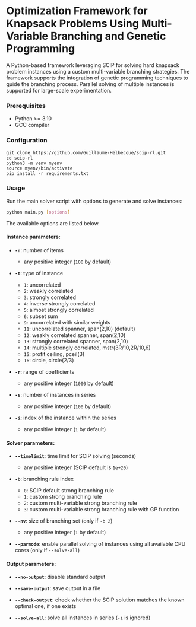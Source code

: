 # Optimization Framework for Knapsack Problems Using Multi-Variable Branching and Genetic Programming

A Python-based framework leveraging SCIP for solving hard knapsack problem instances using a custom multi-variable branching strategies. The framework supports the integration of genetic programming techniques to guide the branching process. Parallel solving of multiple instances is supported for large-scale experimentation.

### Prerequisites

- Python >= 3.10
- GCC compiler

### Configuration

```shell
git clone https://github.com/Guillaume-Helbecque/scip-rl.git
cd scip-rl
python3 -m venv myenv
source myenv/bin/activate
pip install -r requirements.txt
```

### Usage

Run the main solver script with options to generate and solve instances:

```bash
python main.py [options]
```

The available options are listed below.

#### Instance parameters:

- **`-n`**: number of items
  - any positive integer (`100` by default)

- **`-t`**: type of instance
  - `1`: uncorrelated
  - `2`: weakly correlated
  - `3`: strongly correlated
  - `4`: inverse strongly correlated
  - `5`: almost strongly correlated
  - `6`: subset sum
  - `9`: uncorrelated with similar weights
  - `11`: uncorrelated spanner, span(2,10) (default)
  - `12`: weakly correlated spanner, span(2,10)
  - `13`: strongly correlated spanner, span(2,10)
  - `14`: multiple strongly correlated, mstr(3R/10,2R/10,6)
  - `15`: profit ceiling, pceil(3)
  - `16`: circle, circle(2/3)

- **`-r`**: range of coefficients
  - any positive integer (`1000` by default)

- **`-s`**: number of instances in series
  - any positive integer (`100` by default)

- **`-i`**: index of the instance within the series
  - any positive integer (`1` by default)

#### Solver parameters:

- **`--timelimit`**: time limit for SCIP solving (seconds)
  - any positive integer (SCIP default is `1e+20`)

- **`-b`**: branching rule index
  - `0`: SCIP default strong branching rule
  - `1`: custom strong branching rule
  - `2`: custom multi-variable strong branching rule
  - `3`: custom multi-variable strong branching rule with GP function

- **`--nv`**: size of branching set (only if `-b 2`)
  - any positive integer (`1` by default)

- **`--parmode`**: enable parallel solving of instances using all available CPU cores (only if `--solve-all`)

#### Output parameters:

- **`--no-output`**: disable standard output

- **`--save-output`**: save output in a file

- **`--check-output`**: check whether the SCIP solution matches the known optimal one, if one exists

- **`--solve-all`**: solve all instances in series (`-i` is ignored)

